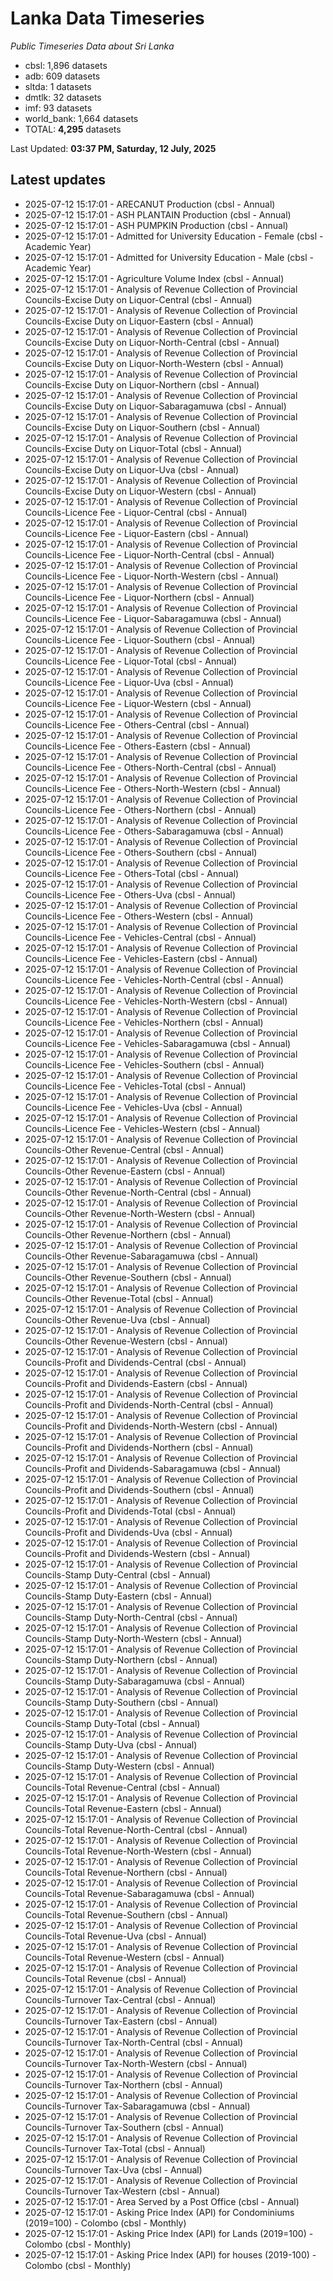 # Lanka Data Timeseries
*Public Timeseries Data about Sri Lanka*

* cbsl: 1,896 datasets
* adb: 609 datasets
* sltda: 1 datasets
* dmtlk: 32 datasets
* imf: 93 datasets
* world_bank: 1,664 datasets
* TOTAL: **4,295** datasets

Last Updated: **03:37 PM, Saturday, 12 July, 2025**

## Latest updates

* 2025-07-12 15:17:01 - ARECANUT Production (cbsl - Annual)
* 2025-07-12 15:17:01 - ASH PLANTAIN Production (cbsl - Annual)
* 2025-07-12 15:17:01 - ASH PUMPKIN Production (cbsl - Annual)
* 2025-07-12 15:17:01 - Admitted for University Education - Female (cbsl - Academic Year)
* 2025-07-12 15:17:01 - Admitted for University Education - Male (cbsl - Academic Year)
* 2025-07-12 15:17:01 - Agriculture Volume Index (cbsl - Annual)
* 2025-07-12 15:17:01 - Analysis of Revenue Collection of Provincial Councils-Excise Duty on Liquor-Central (cbsl - Annual)
* 2025-07-12 15:17:01 - Analysis of Revenue Collection of Provincial Councils-Excise Duty on Liquor-Eastern (cbsl - Annual)
* 2025-07-12 15:17:01 - Analysis of Revenue Collection of Provincial Councils-Excise Duty on Liquor-North-Central (cbsl - Annual)
* 2025-07-12 15:17:01 - Analysis of Revenue Collection of Provincial Councils-Excise Duty on Liquor-North-Western (cbsl - Annual)
* 2025-07-12 15:17:01 - Analysis of Revenue Collection of Provincial Councils-Excise Duty on Liquor-Northern (cbsl - Annual)
* 2025-07-12 15:17:01 - Analysis of Revenue Collection of Provincial Councils-Excise Duty on Liquor-Sabaragamuwa (cbsl - Annual)
* 2025-07-12 15:17:01 - Analysis of Revenue Collection of Provincial Councils-Excise Duty on Liquor-Southern (cbsl - Annual)
* 2025-07-12 15:17:01 - Analysis of Revenue Collection of Provincial Councils-Excise Duty on Liquor-Total (cbsl - Annual)
* 2025-07-12 15:17:01 - Analysis of Revenue Collection of Provincial Councils-Excise Duty on Liquor-Uva (cbsl - Annual)
* 2025-07-12 15:17:01 - Analysis of Revenue Collection of Provincial Councils-Excise Duty on Liquor-Western (cbsl - Annual)
* 2025-07-12 15:17:01 - Analysis of Revenue Collection of Provincial Councils-Licence Fee - Liquor-Central (cbsl - Annual)
* 2025-07-12 15:17:01 - Analysis of Revenue Collection of Provincial Councils-Licence Fee - Liquor-Eastern (cbsl - Annual)
* 2025-07-12 15:17:01 - Analysis of Revenue Collection of Provincial Councils-Licence Fee - Liquor-North-Central (cbsl - Annual)
* 2025-07-12 15:17:01 - Analysis of Revenue Collection of Provincial Councils-Licence Fee - Liquor-North-Western (cbsl - Annual)
* 2025-07-12 15:17:01 - Analysis of Revenue Collection of Provincial Councils-Licence Fee - Liquor-Northern (cbsl - Annual)
* 2025-07-12 15:17:01 - Analysis of Revenue Collection of Provincial Councils-Licence Fee - Liquor-Sabaragamuwa (cbsl - Annual)
* 2025-07-12 15:17:01 - Analysis of Revenue Collection of Provincial Councils-Licence Fee - Liquor-Southern (cbsl - Annual)
* 2025-07-12 15:17:01 - Analysis of Revenue Collection of Provincial Councils-Licence Fee - Liquor-Total (cbsl - Annual)
* 2025-07-12 15:17:01 - Analysis of Revenue Collection of Provincial Councils-Licence Fee - Liquor-Uva (cbsl - Annual)
* 2025-07-12 15:17:01 - Analysis of Revenue Collection of Provincial Councils-Licence Fee - Liquor-Western (cbsl - Annual)
* 2025-07-12 15:17:01 - Analysis of Revenue Collection of Provincial Councils-Licence Fee - Others-Central (cbsl - Annual)
* 2025-07-12 15:17:01 - Analysis of Revenue Collection of Provincial Councils-Licence Fee - Others-Eastern (cbsl - Annual)
* 2025-07-12 15:17:01 - Analysis of Revenue Collection of Provincial Councils-Licence Fee - Others-North-Central (cbsl - Annual)
* 2025-07-12 15:17:01 - Analysis of Revenue Collection of Provincial Councils-Licence Fee - Others-North-Western (cbsl - Annual)
* 2025-07-12 15:17:01 - Analysis of Revenue Collection of Provincial Councils-Licence Fee - Others-Northern (cbsl - Annual)
* 2025-07-12 15:17:01 - Analysis of Revenue Collection of Provincial Councils-Licence Fee - Others-Sabaragamuwa (cbsl - Annual)
* 2025-07-12 15:17:01 - Analysis of Revenue Collection of Provincial Councils-Licence Fee - Others-Southern (cbsl - Annual)
* 2025-07-12 15:17:01 - Analysis of Revenue Collection of Provincial Councils-Licence Fee - Others-Total (cbsl - Annual)
* 2025-07-12 15:17:01 - Analysis of Revenue Collection of Provincial Councils-Licence Fee - Others-Uva (cbsl - Annual)
* 2025-07-12 15:17:01 - Analysis of Revenue Collection of Provincial Councils-Licence Fee - Others-Western (cbsl - Annual)
* 2025-07-12 15:17:01 - Analysis of Revenue Collection of Provincial Councils-Licence Fee - Vehicles-Central (cbsl - Annual)
* 2025-07-12 15:17:01 - Analysis of Revenue Collection of Provincial Councils-Licence Fee - Vehicles-Eastern (cbsl - Annual)
* 2025-07-12 15:17:01 - Analysis of Revenue Collection of Provincial Councils-Licence Fee - Vehicles-North-Central (cbsl - Annual)
* 2025-07-12 15:17:01 - Analysis of Revenue Collection of Provincial Councils-Licence Fee - Vehicles-North-Western (cbsl - Annual)
* 2025-07-12 15:17:01 - Analysis of Revenue Collection of Provincial Councils-Licence Fee - Vehicles-Northern (cbsl - Annual)
* 2025-07-12 15:17:01 - Analysis of Revenue Collection of Provincial Councils-Licence Fee - Vehicles-Sabaragamuwa (cbsl - Annual)
* 2025-07-12 15:17:01 - Analysis of Revenue Collection of Provincial Councils-Licence Fee - Vehicles-Southern (cbsl - Annual)
* 2025-07-12 15:17:01 - Analysis of Revenue Collection of Provincial Councils-Licence Fee - Vehicles-Total (cbsl - Annual)
* 2025-07-12 15:17:01 - Analysis of Revenue Collection of Provincial Councils-Licence Fee - Vehicles-Uva (cbsl - Annual)
* 2025-07-12 15:17:01 - Analysis of Revenue Collection of Provincial Councils-Licence Fee - Vehicles-Western (cbsl - Annual)
* 2025-07-12 15:17:01 - Analysis of Revenue Collection of Provincial Councils-Other Revenue-Central (cbsl - Annual)
* 2025-07-12 15:17:01 - Analysis of Revenue Collection of Provincial Councils-Other Revenue-Eastern (cbsl - Annual)
* 2025-07-12 15:17:01 - Analysis of Revenue Collection of Provincial Councils-Other Revenue-North-Central (cbsl - Annual)
* 2025-07-12 15:17:01 - Analysis of Revenue Collection of Provincial Councils-Other Revenue-North-Western (cbsl - Annual)
* 2025-07-12 15:17:01 - Analysis of Revenue Collection of Provincial Councils-Other Revenue-Northern (cbsl - Annual)
* 2025-07-12 15:17:01 - Analysis of Revenue Collection of Provincial Councils-Other Revenue-Sabaragamuwa (cbsl - Annual)
* 2025-07-12 15:17:01 - Analysis of Revenue Collection of Provincial Councils-Other Revenue-Southern (cbsl - Annual)
* 2025-07-12 15:17:01 - Analysis of Revenue Collection of Provincial Councils-Other Revenue-Total (cbsl - Annual)
* 2025-07-12 15:17:01 - Analysis of Revenue Collection of Provincial Councils-Other Revenue-Uva (cbsl - Annual)
* 2025-07-12 15:17:01 - Analysis of Revenue Collection of Provincial Councils-Other Revenue-Western (cbsl - Annual)
* 2025-07-12 15:17:01 - Analysis of Revenue Collection of Provincial Councils-Profit and Dividends-Central (cbsl - Annual)
* 2025-07-12 15:17:01 - Analysis of Revenue Collection of Provincial Councils-Profit and Dividends-Eastern (cbsl - Annual)
* 2025-07-12 15:17:01 - Analysis of Revenue Collection of Provincial Councils-Profit and Dividends-North-Central (cbsl - Annual)
* 2025-07-12 15:17:01 - Analysis of Revenue Collection of Provincial Councils-Profit and Dividends-North-Western (cbsl - Annual)
* 2025-07-12 15:17:01 - Analysis of Revenue Collection of Provincial Councils-Profit and Dividends-Northern (cbsl - Annual)
* 2025-07-12 15:17:01 - Analysis of Revenue Collection of Provincial Councils-Profit and Dividends-Sabaragamuwa (cbsl - Annual)
* 2025-07-12 15:17:01 - Analysis of Revenue Collection of Provincial Councils-Profit and Dividends-Southern (cbsl - Annual)
* 2025-07-12 15:17:01 - Analysis of Revenue Collection of Provincial Councils-Profit and Dividends-Total (cbsl - Annual)
* 2025-07-12 15:17:01 - Analysis of Revenue Collection of Provincial Councils-Profit and Dividends-Uva (cbsl - Annual)
* 2025-07-12 15:17:01 - Analysis of Revenue Collection of Provincial Councils-Profit and Dividends-Western (cbsl - Annual)
* 2025-07-12 15:17:01 - Analysis of Revenue Collection of Provincial Councils-Stamp Duty-Central (cbsl - Annual)
* 2025-07-12 15:17:01 - Analysis of Revenue Collection of Provincial Councils-Stamp Duty-Eastern (cbsl - Annual)
* 2025-07-12 15:17:01 - Analysis of Revenue Collection of Provincial Councils-Stamp Duty-North-Central (cbsl - Annual)
* 2025-07-12 15:17:01 - Analysis of Revenue Collection of Provincial Councils-Stamp Duty-North-Western (cbsl - Annual)
* 2025-07-12 15:17:01 - Analysis of Revenue Collection of Provincial Councils-Stamp Duty-Northern (cbsl - Annual)
* 2025-07-12 15:17:01 - Analysis of Revenue Collection of Provincial Councils-Stamp Duty-Sabaragamuwa (cbsl - Annual)
* 2025-07-12 15:17:01 - Analysis of Revenue Collection of Provincial Councils-Stamp Duty-Southern (cbsl - Annual)
* 2025-07-12 15:17:01 - Analysis of Revenue Collection of Provincial Councils-Stamp Duty-Total (cbsl - Annual)
* 2025-07-12 15:17:01 - Analysis of Revenue Collection of Provincial Councils-Stamp Duty-Uva (cbsl - Annual)
* 2025-07-12 15:17:01 - Analysis of Revenue Collection of Provincial Councils-Stamp Duty-Western (cbsl - Annual)
* 2025-07-12 15:17:01 - Analysis of Revenue Collection of Provincial Councils-Total Revenue-Central (cbsl - Annual)
* 2025-07-12 15:17:01 - Analysis of Revenue Collection of Provincial Councils-Total Revenue-Eastern (cbsl - Annual)
* 2025-07-12 15:17:01 - Analysis of Revenue Collection of Provincial Councils-Total Revenue-North-Central (cbsl - Annual)
* 2025-07-12 15:17:01 - Analysis of Revenue Collection of Provincial Councils-Total Revenue-North-Western (cbsl - Annual)
* 2025-07-12 15:17:01 - Analysis of Revenue Collection of Provincial Councils-Total Revenue-Northern (cbsl - Annual)
* 2025-07-12 15:17:01 - Analysis of Revenue Collection of Provincial Councils-Total Revenue-Sabaragamuwa (cbsl - Annual)
* 2025-07-12 15:17:01 - Analysis of Revenue Collection of Provincial Councils-Total Revenue-Southern (cbsl - Annual)
* 2025-07-12 15:17:01 - Analysis of Revenue Collection of Provincial Councils-Total Revenue-Uva (cbsl - Annual)
* 2025-07-12 15:17:01 - Analysis of Revenue Collection of Provincial Councils-Total Revenue-Western (cbsl - Annual)
* 2025-07-12 15:17:01 - Analysis of Revenue Collection of Provincial Councils-Total Revenue (cbsl - Annual)
* 2025-07-12 15:17:01 - Analysis of Revenue Collection of Provincial Councils-Turnover Tax-Central (cbsl - Annual)
* 2025-07-12 15:17:01 - Analysis of Revenue Collection of Provincial Councils-Turnover Tax-Eastern (cbsl - Annual)
* 2025-07-12 15:17:01 - Analysis of Revenue Collection of Provincial Councils-Turnover Tax-North-Central (cbsl - Annual)
* 2025-07-12 15:17:01 - Analysis of Revenue Collection of Provincial Councils-Turnover Tax-North-Western (cbsl - Annual)
* 2025-07-12 15:17:01 - Analysis of Revenue Collection of Provincial Councils-Turnover Tax-Northern (cbsl - Annual)
* 2025-07-12 15:17:01 - Analysis of Revenue Collection of Provincial Councils-Turnover Tax-Sabaragamuwa (cbsl - Annual)
* 2025-07-12 15:17:01 - Analysis of Revenue Collection of Provincial Councils-Turnover Tax-Southern (cbsl - Annual)
* 2025-07-12 15:17:01 - Analysis of Revenue Collection of Provincial Councils-Turnover Tax-Total (cbsl - Annual)
* 2025-07-12 15:17:01 - Analysis of Revenue Collection of Provincial Councils-Turnover Tax-Uva (cbsl - Annual)
* 2025-07-12 15:17:01 - Analysis of Revenue Collection of Provincial Councils-Turnover Tax-Western (cbsl - Annual)
* 2025-07-12 15:17:01 - Area Served by a Post Office (cbsl - Annual)
* 2025-07-12 15:17:01 - Asking Price Index (API) for Condominiums (2019=100) - Colombo (cbsl - Monthly)
* 2025-07-12 15:17:01 - Asking Price Index (API) for Lands (2019=100) - Colombo (cbsl - Monthly)
* 2025-07-12 15:17:01 - Asking Price Index (API) for houses (2019-100) - Colombo (cbsl - Monthly)